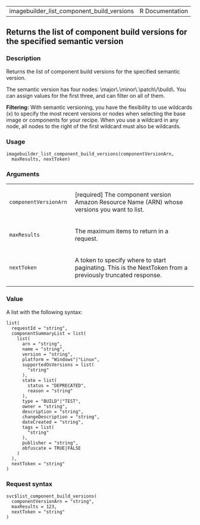 <table style="width: 100%;">
<tbody>
<tr class="odd">
<td>imagebuilder_list_component_build_versions</td>
<td style="text-align: right;">R Documentation</td>
</tr>
</tbody>
</table>

## Returns the list of component build versions for the specified semantic version

### Description

Returns the list of component build versions for the specified semantic
version.

The semantic version has four nodes:
\\major\\.\\minor\\.\\patch\\/\\build\\. You can assign values for the
first three, and can filter on all of them.

**Filtering:** With semantic versioning, you have the flexibility to use
wildcards (x) to specify the most recent versions or nodes when
selecting the base image or components for your recipe. When you use a
wildcard in any node, all nodes to the right of the first wildcard must
also be wildcards.

### Usage

    imagebuilder_list_component_build_versions(componentVersionArn,
      maxResults, nextToken)

### Arguments

<table>
<colgroup>
<col style="width: 35%" />
<col style="width: 65%" />
</colgroup>
<tbody>
<tr class="odd">
<td><code
id="imagebuilder_list_component_build_versions_:_componentVersionArn">componentVersionArn</code></td>
<td><p>[required] The component version Amazon Resource Name (ARN) whose
versions you want to list.</p></td>
</tr>
<tr class="even">
<td><code
id="imagebuilder_list_component_build_versions_:_maxResults">maxResults</code></td>
<td><p>The maximum items to return in a request.</p></td>
</tr>
<tr class="odd">
<td><code
id="imagebuilder_list_component_build_versions_:_nextToken">nextToken</code></td>
<td><p>A token to specify where to start paginating. This is the
NextToken from a previously truncated response.</p></td>
</tr>
</tbody>
</table>

### Value

A list with the following syntax:

    list(
      requestId = "string",
      componentSummaryList = list(
        list(
          arn = "string",
          name = "string",
          version = "string",
          platform = "Windows"|"Linux",
          supportedOsVersions = list(
            "string"
          ),
          state = list(
            status = "DEPRECATED",
            reason = "string"
          ),
          type = "BUILD"|"TEST",
          owner = "string",
          description = "string",
          changeDescription = "string",
          dateCreated = "string",
          tags = list(
            "string"
          ),
          publisher = "string",
          obfuscate = TRUE|FALSE
        )
      ),
      nextToken = "string"
    )

### Request syntax

    svc$list_component_build_versions(
      componentVersionArn = "string",
      maxResults = 123,
      nextToken = "string"
    )

